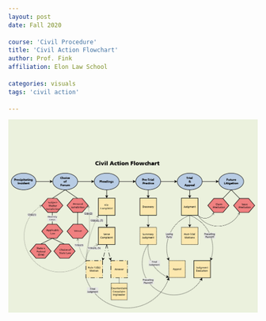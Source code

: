 ```yaml
---
layout: post
date: Fall 2020 

course: 'Civil Procedure'
title: 'Civil Action Flowchart'
author: Prof. Fink 
affiliation: Elon Law School 

categories: visuals 
tags: 'civil action'
  
---
```


![Civil Action Flowchart](../../assets/img/introduction/CivilAction.png)